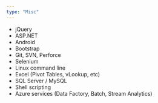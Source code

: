 ```yaml
---
type: "Misc"
---
```


* jQuery
* ASP.NET
* Android
* Bootstrap
* Git, SVN, Perforce
* Selenium
* Linux command line
* Excel (Pivot Tables, vLookup, etc)
* SQL Server / MySQL
* Shell scripting
* Azure services (Data Factory, Batch, Stream Analytics)
